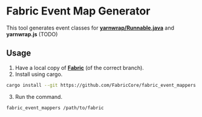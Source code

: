 # Fabric Event Map Generator

This tool generates event classes for [**yarnwrap/Runnable.java**](https://github.com/FabricCore/yarnwrap/blob/1.21.1/src/main/java/yarnwrap/Runnable.java) and **yarnwrap.js** (TODO)

## Usage

1. Have a local copy of [**Fabric**](https://github.com/FabricMC/fabric) (of the correct branch).
2. Install using cargo.
```sh
cargo install --git https://github.com/FabricCore/fabric_event_mappers
```
3. Run the command.
```sh
fabric_event_mappers /path/to/fabric
```
